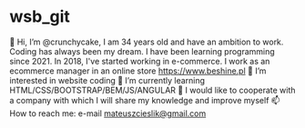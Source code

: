 # wsb_git

👋 Hi, I’m @crunchycake, I am 34 years old and have an ambition to work. Coding has always been my dream. I have been learning programming since 2021. In 2018, I've started working in e-commerce. I work as an ecommerce manager in an online store https://www.beshine.pl
👀 I’m interested in website coding
🌱 I’m currently learning HTML/CSS/BOOTSTRAP/BEM/JS/ANGULAR
💞️ I would like to cooperate with a company with which I will share my knowledge and improve myself
📫 How to reach me: e-mail mateuszcieslik@gmail.com
